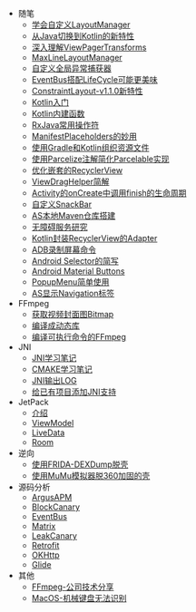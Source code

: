 * 随笔
  * [学会自定义LayoutManager](essay/learn_custom_layoutmanager)
  * [从Java切换到Kotlin的新特性](essay/from_java_to_kotlin_new_feature.md)
  * [深入理解ViewPagerTransforms](essay/learn_viewpager_transforms.md)
  * [MaxLineLayoutManager](essay/max_line_layout_manager.md)
  * [自定义全局异常捕获器](essay/spider_man.md)
  * [EventBus搭配LifeCycle可能更美味](essay/eventbus_add_lifecycle.md)
  * [ConstraintLayout-v1.1.0新特性](essay/constraintLayout_v1.1.0_new_feature.md)
  * [Kotlin入门](essay/learn_kotlin.md)
  * [Kotlin内建函数](essay/kotlin_inline_fun.md)
  * [RxJava常用操作符](essay/rxjava_operator.md)
  * [ManifestPlaceholders的妙用](essay/learn_manifest_placeholders.md)
  * [使用Gradle和Kotlin组织资源文件](essay/use_gradle_kotlin_group_resource.md)
  * [使用Parcelize注解简化Parcelable实现](essay/use_parcelize_annotation_impl_parcelable.md)
  * [优化嵌套的RecyclerView](essay/opt_nest_recyclerview.md)
  * [ViewDragHelper简解](essay/learn_view_drag_helper.md)
  * [Activity的onCreate中调用finish的生命周期](essay/activity_oncreate_call_finish.md.md)
  * [自定义SnackBar](essay/custom_snackbar.md)
  * [AS本地Maven仓库搭建](essay/as_local_maven.md)
  * [无障碍服务研究](essay/learn_accessibility_service.md)
  * [Kotlin封装RecyclerView的Adapter](essay/kotlin_super_recyclerview_adapter.md)
  * [ADB录制屏幕命令](essay/adb_screenrecord.md)
  * [Android Selector的简写](essay/selector_simplify.md)
  * [Android Material Buttons](essay/material_buttons.md)
  * [PopupMenu简单使用](essay/learn_popup_menu.md)
  * [AS显示Navigation标签](essay/as_show_navigation_menu.md)
* FFmpeg
  * [获取视频封面图Bitmap](ffmpeg/get_video_cover_bitmap.md)
  * [编译成动态库](ffmpeg/compile_to_so.md)
  * [编译可执行命令的FFmpeg](ffmpeg/compile_to_run_cmd_so.md)
* JNI
  * [JNI学习笔记](jni/learn_jni.md)
  * [CMAKE学习笔记](jni/learn_cmake.md)
  * [JNI输出LOG](jni/jni_log.md)
  * [给已有项目添加JNI支持](jni/exist_project_support_jni.md)
* JetPack
  * [介绍](jetpack/arch_components.md)
  * [ViewModel](jetpack/viewmodel.md)
  * [LiveData](jetpack/livedata.md)
  * [Room](jetpack/room.md)
* 逆向
  * [使用FRIDA-DEXDump脱壳](hack/use_frida_dex_dump.md)
  * [使用MuMu模拟器脱360加固的壳](hack/use_mumu_dump_dex.md)
* 源码分析
  * [ArgusAPM](source_analysis/argus_apm.md)
  * [BlockCanary](source_analysis/block_canary.md)
  * [EventBus](source_analysis/event_bus.md)
  * [Matrix](source_analysis/matrix.md)
  * [LeakCanary](source_analysis/leak_canary.md)
  * [Retrofit](source_analysis/retrofit.md)
  * [OKHttp](source_analysis/okhttp.md)
  * [Glide](source_analysis/glide.md)
* 其他
  * [FFmpeg-公司技术分享](others/ffmpeg_company_technique%20sharing.md)
  * [MacOS-机械键盘无法识别](others/macos_mechanical_keyboard.md)